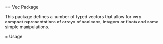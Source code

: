 == Vec Package

This package defines a number of typed vectors that allow for very compact
representations of arrays of booleans, integers or floats and some simple
manipulations.

= Usage


